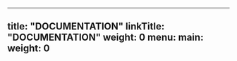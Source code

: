 
---
title: "DOCUMENTATION"
linkTitle: "DOCUMENTATION"
weight: 0
menu:
  main:
    weight: 0
---





